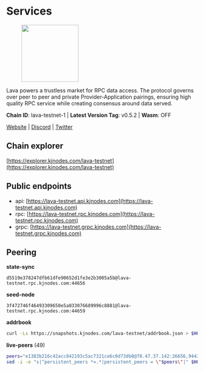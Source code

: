 # Services

<figure><img src="https://raw.githubusercontent.com/kj89/testnet_manuals/main/pingpub/logos/lava.png" width="150" alt=""><figcaption></figcaption></figure>

Lava powers a trustless market for RPC data access. The protocol  governs over peer to peer and private Provider-Application pairings,  ensuring high quality RPC service while creating consensus around data served.

**Chain ID**: lava-testnet-1 | **Latest Version Tag**: v0.5.2 | **Wasm**: OFF

[Website](https://lavanet.xyz) | [Discord](https://discord.com/invite/Tbk5NxTCdA) | [Twitter](https://twitter.com/lavanetxyz)




## Chain explorer
[https://explorer.kjnodes.com/lava-testnet](https://explorer.kjnodes.com/lava-testnet)

## Public endpoints

* api: [https://lava-testnet.api.kjnodes.com](https://lava-testnet.api.kjnodes.com)
* rpc: [https://lava-testnet.rpc.kjnodes.com](https://lava-testnet.rpc.kjnodes.com)
* grpc: [https://lava-testnet.grpc.kjnodes.com](https://lava-testnet.grpc.kjnodes.com)

## Peering

**state-sync**

```text
d5519e378247dfb61dfe90652d1fe3e2b3005a5b@lava-testnet.rpc.kjnodes.com:44656
```

**seed-node**

```text
3f472746f46493309650e5a033076689996c8881@lava-testnet.rpc.kjnodes.com:44659
```

**addrbook**
```bash
curl -Ls https://snapshots.kjnodes.com/lava-testnet/addrbook.json > $HOME/.lava/config/addrbook.json
```

**live-peers** (49)
```bash
peers="e1383b216c42acc842193c5ac7321ce6c0d73db0@78.47.37.142:26656,944389dd08321247c8ad687d904591a3d73d16c6@173.249.38.130:26656,d5519e378247dfb61dfe90652d1fe3e2b3005a5b@65.109.68.190:44656,4732ed188fbe7603f81d9f4c825397277bb72217@5.75.235.195:26656,9a151159039fd8abce61ddb21e5342605787792b@5.75.228.39:26656,a2afdc48785be73f208af349e78d632b5556cc01@5.75.226.151:26656,821c9347c927db52138dcd4bb54478fdf17f273e@81.0.218.53:26656,4634ca7cefe997035440df1095915ed255e81296@49.12.189.98:26656,04666ecb2f62163e684ca8632a6c293aedf5156c@161.97.179.184:26656,c0efea9152aed75fcf3022b8af45243818c59d6a@49.12.13.104:26656,f2c63eed9b8b50b672527d8bb893af65d8698e22@144.91.93.83:26656,ada37c6e1a28fd97da814a3ebd13f9f0ab8a936a@161.97.172.233:26656,71fb615c968e6ea9458d065d71d47dd1bb10d11e@185.205.246.203:36656,3173b2d34ce415ee9a1bf08646d85688bf49e299@5.189.186.222:36656,e83c0fdeb2b0e258bb559d657d0907b63635127a@159.69.149.85:26656,e593c7a9ca61f5616119d6beb5bd8ef5dd28d62d@34.246.190.1:26656,370ae92bd28701e0c1d8dc912ccf0d40fe0db3d5@157.90.245.166:26656,8a089094624f27698f365402a059b8b810532805@207.180.229.129:26656,d83043d1e14156d78722877b6f449e93b46ce871@142.132.152.46:44656,d53152e10f4de9e968eb98afc0f000343ebb3b02@135.181.115.115:33656,474e2436e097c28472a1fe269e1825762fa340d6@38.242.128.19:26656,82e4d2444c0e9e2a305badbf4a93a687cf64ad25@139.59.214.88:26656,d5ad7ae6caf54ef20a6dc04d30a55caac6c540c9@5.61.41.138:26656,14ae45e7f2ff7491cfa686a8fcac7cc095bc38ff@213.239.217.52:39656,ab3ce67738bbaeed83a54d7478f4c31fa3c2c0ec@65.109.130.105:26656,1598a86c04a64d17fa15a07eb201f50c5d760842@75.119.136.106:26656,e268a2ce255d51a93e6ec89ee73c233bbaec70f4@49.12.185.46:26656,4dbe5ebf1505f472d852cf7732343ceb899d51db@95.217.57.232:60656,f35a72a6ddf4e5cd045121b177ee54759e68163d@167.86.112.109:26656,5c2a752c9b1952dbed075c56c600c3a79b58c395@185.16.39.172:27066,3a0f10539eb8e0f46432564edaf6303bd67c18f3@23.88.71.247:26656,1b09acd86e1a2db56c72db7848ada3ad581f027a@95.217.109.222:36656,0ebf3e34ea65696c9b40ae2bd474044f4dc547d2@178.128.101.31:26656,4ad3f3731073a016fa0c99118b2a5a2d313928f5@207.180.233.148:26656,c5c98017339ce6d4d5d2a4fd0fb1aaeb966ef0f7@65.108.124.57:36656,c83d7b205b2e80bd9a33c13161bd39d520988455@38.242.139.189:26656,ade02cddf71489b79a2054a7c6ba2cab8a0abb18@185.163.125.232:26656,7a3ff12eda588f85ecb0da71def4bd736d65612f@95.217.224.252:26656,bec79fab73dbbe345d8b26cdeeeee4ab83fdf80e@176.9.22.117:35656,3ec1ce800d88aed4fcf978b594439d64542c9e32@5.161.145.40:26656,e60b8e2f77ae7d519e552ecdfd1b4a940763ebe6@27.115.125.53:26656,30720f6cc3c7c1c97817a168ffb7d7bfc036ebef@45.14.194.180:26656,0a94c7f8451841f51bfaf86668edd212f181735f@95.214.55.155:21656,7c2af4cada7df34da4161feaa4c90dd278ca75db@65.108.108.52:21656,b685bee895d856b5b3a06a67fa5672d3407c2c86@207.180.202.56:26656,3a445bfdbe2d0c8ee82461633aa3af31bc2b4dc0@3.252.219.158:26656,54dcc266dc66a79866f55aac1f2ae33a3f4d7f9e@65.109.224.188:26656,6a55747d1f93e46696f233ac563e28fea24afc47@38.242.237.192:36656,d60e577b6dbdac7a7cd620f71a6bff71f9f82c2e@146.19.24.242:26656"
sed -i -e "s|^persistent_peers *=.*|persistent_peers = \"$peers\"|" $HOME/.lava/config/config.toml
```
